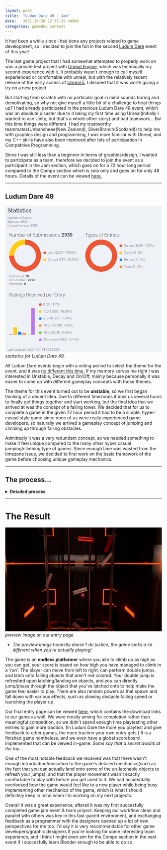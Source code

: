 ```yaml
---
layout: post
title:  "Ludum Dare 49 - Jam"
date:   2021-10-28 22:35:33 +0900
categories: gamedev contest
---
```


It had been a while since I had done any projects related to game development, so I decided to join the fun in the second [Ludum Dare][LudumDare] event of this year!

The last game project that I had somewhat attempted to properly work on was a private test project with [Unreal Engine][ue4], which was technically my second experience with it. It probably wasn't enough to call myself experienced or comfortable with unreal, but with the relatively recent release of the early access of [Unreal 5][ue5], I decided that it was worth giving a try on a new project.

But starting from scratch with no particular goal in mind sounds boring and demotivating, so why not give myself a little bit of a challenge to heat things up?
I had already participated in the previous Ludum Dare 48 event, which was an absolute disaster due to it being my first time using Unreal(Initially I wanted to use Unity, but that's a whole other story) and bad teamwork... But this time things were different. I had my trustworthy teammates(Unbansheee(New Zealand), SilverBranch(Scotland)) to help me with graphics design and programming, I was more familiar with Unreal, and my C++ skills have also been improved after lots of participation in Competitive Programming. 

Since I was still less than a beginner in terms of graphics/design, I wanted to participate as a team, therefore we decided to join the event as a participant in the Jam section, which goes on for a 72 hour long period compared to the Compo section which is solo only and goes on for only 48 hours. Details of the event can be viewed [here.][LD49]

___

## Ludum Dare 49

![Ludum Dare 49 Statistics](/assets/img/2021-10-28-LudumDare49/LD49Stats.png)
*statistics for Ludum Dare 49.*

All Ludum Dare events begin with a voting period to select the theme for the event, and it was [no different this time.][LD49Vote] If my memory serves me right I was interested in Unstable, Decay and On/Off, mainly because personally it was easier to come up with different gameplay concepts with those themes.

The theme for this event turned out to be **unstable**, so we first began thinking of a decent idea. Due to different timezones it took us several hours to finally get things together and start working, but the final idea that we arrived at was the concept of a falling tower. We decided that for us to complete a game in the given 72 hour period it had to be a simple, hyper-casual style game since none of us were really experienced game developers, so naturally we arrived a gameplay concept of jumping and clmibing up through falling obstacles.

Admittedly it was a very redundant concept, so we needed something to make it feel unique compared to the many other hyper casual jumping/climbing type of games. Since enough time was wasted from the timezone issue, we decided to first work on the basic framework of the game before choosing unique gameplay mechanics. 

___

## The process...
<details><summary><strong>Detailed process</strong></summary>

<p>
Although I previously stated that we were relatively unexperienced, we had worked on several demo projects with Unreal/Unity previously together, each project for about a month or two, so we were able to get our basic source control system up and running. Most people would use Git as their main source control software, and it does have most of the things you would need from a source control program while working as a team, but we've previously discovered that getting Git to work with Unreal Engine can be very cumbersome to set up properly. Plus the entirety of solving merge conflicts were an absolute nightmare when we're low on time, so as an alternative solution to Git we found out that [Perforce][Perforce] gives us what we needed. It wasn't exactly easier than Git to set it all up, but it made less errors and problems than Git did while we were working on the same project together, plus the checkout system was very useful in preventing merge conflicts in a fast paced environment. Therefore we used a copy of a previous setup we had on Unbansheee's server, and the starting process was pretty smooth.
</p>

<p>
After we had our initial project setup w/ source control all linked together, Unbansheee and I began making the basic classes necessary for the game. My previous experience of Unreal was mostly based on Unreal Engine 4, so it was my first time using Unreal Engine 5. The core mechanics were still pretty much the same from UE4, with the main additions of *Lumen and Nanite*, so I didn't really have any problem getting used to it. 
</p>

<p>
Our workflow was relatively simple: we basically had a small list of things to implement/create/design that was easily modifiable, and whenever someone felt like they were able to do something we would just announce what we were working on - and get working on it right away. Blueprints made it easier for others to participate with coding, so it naturally served as a midpoint for designers and programmers, but I was unable to do anything related to graphics.(I was studying Blender, but I wasn't confident/skilled enough with it yet.) Thankfully(?) it was the same for the others that they couldn't do anything related to C++ programming, so naturally we had our roles separated. I was making all the base classes with C++ and implementing complex mechanics that require optimization in C++, and the others would create 3D models in Blender, and together work on the (derived)Blueprint versions of the base classes. 
</p>

<p>
We began with Unbansheee working on the player's input/gameplay mechanics, and me working on the aforementioned falling obstacles. Since we were going to slowly refine our ideas as we had the basics being implemented, I simply made a static mesh object with varying speed, and Unbansheee was able to quickly make a sample mesh model to test it.
</p>

<!--IMAGE_TO_BE_ADDED
![Base Obstacle](/assets/img/2021-10-28-LudumDare49/Obstacle.png)
*the base obstacle model*
-->

<p>
Unbansheee had been working on the player mechanics earlier before I had joined in properly, so we already had the basic movement + jumping implemented. We decided to add a unique mechanic to the player so that they could latch onto falling objects upon collision, and perform some sort of a wall jump. However we came across an odd bug: after latching and jumping, the player would occasionally phase through obstacles for a brief moment after the jump. We did fix it shortly after, but upon facing the problem of angle calculation to prevent jumping straight into other obstacles we decided to take a different approach. <i>It's not a bug, it's a feature...</i>
</p>

<p>
So our final gameplay mechanics turned out to be that the player can perform double jumps, latching onto an object would refresh both double jumps, and phasing through an object is only possible when you're directly latched onto the object before the jump. Although it looked weird it definitely improved the flexibility/flow of the gameplay, so we let the weird visuals pass for now. After all it's a game jam, it was not meant to be perfect anyways...
</p>

<blockquote> WORK IN PROGRESS - DAY 2 CONTENT WILL BE UPLOADED SOON </blockquote>

</details>

___

# The Result

![Final preview](/assets/img/2021-10-28-LudumDare49/HPES.png)
*preview image on our entry page.*

- _The preview image honestly doesn't do justice, the game looks a lot different when you're actually playing!_

The game is an **endless platformer** where you aim to climb up as high as you can get, your score is based on how high you have managed to climb in a 'run'. The player can move from left to right, can perform double jumps, and latch onto falling objects that aren't red colored. Your double jump is refreshed upon latching/landing on objects, and you can directly jump/phase through the object that you've latched onto to help make the game feel easier to play. There are also random powerups that spawn and fall down with various effects, such as slowing obstacle falling speed or launching the player up.

Our final entry page can be viewed [here][LDEntry], which contains the download links to our game as well. We were mostly aiming for completion rather than meaningful competition, so we didn't spend enough time playtesting other entries to gain more traction. (In Ludum Dare the more you playtest and give feedback to other games, the more traction your own entry gets.) It is a finished game nontheless, and we even have a global scoreboard implemented that can be viewed in-game. *Some say that a secret awaits at the top...*

One of the most notable feedback we received was that there wasn't enough introduction/indication to the game's detailed mechanics(such as the fact that you can actually land onto some of the un-latchable objects to refresh your jumps), and that the player movement wasn't exactly comfortable to play with before you get used to it. We had accidentally overlooked how the game would feel like to a new player while being busy implementing other mechanics of the game, which is what I should definitely keep in mind when I'm working on my next projects.

Overall it was a great experience, afterall it was my first succesfully completed game jam event & team project. Keeping our workflow clean and parallel with others was key in this fast-paced environment, and exchanging feedback as a programmer with the designers opened up a lot of new perspectives for me too. I'd say it is very recommendable for other game developers/graphic designers if you're looking for some interesting team experience, and I think I might even aim for the Compo section in the next event if I succesfully learn Blender enough to be able to do so.

[LudumDare]: https://ldjam.com/
[ue4]: https://www.unrealengine.com/
[ue5]: https://www.unrealengine.com/unreal-engine-5
[LD49]: https://ldjam.com/events/ludum-dare/49
[LD49Vote]: https://ldjam.com/events/ludum-dare/49/theme
[Perforce]: https://www.perforce.com/
[LDEntry]: https://ldjam.com/events/ludum-dare/49/hamster-powered-elevator-shaft 